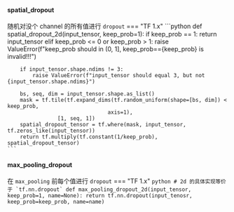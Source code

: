 

#### spatial_dropout
随机对没个 channel 的所有值进行 `dropout`
=== "TF 1.x"
    ```python
    def spatial_dropout_2d(input_tensor, keep_prob=1):
        if keep_prob == 1:
            return input_tensor
        elif keep_prob <= 0 or keep_prob > 1:
            raise ValueError(f"keep_prob should in (0, 1], keep_prob=={keep_prob} is invalid!!!")

        if input_tensor.shape.ndims != 3:
            raise ValueError(f"input_tensor should equal 3, but not {input_tensor.shape.ndims}")

        bs, seq, dim = input_tensor.shape.as_list()
        mask = tf.tile(tf.expand_dims(tf.random_uniform(shape=[bs, dim]) < keep_prob,
                                    axis=1),
                    [1, seq, 1])
        spatial_dropout_tensor = tf.where(mask, input_tensor, tf.zeros_like(input_tensor))
        return tf.multiply(tf.constant(1/keep_prob), spatial_dropout_tensor)
    ```

#### max_pooling_dropout
在 `max_pooling` 前每个值进行 `dropout`
=== "TF 1.x"
    ```python
    # 2d 的具体实现等价于 `tf.nn.dropout`
    def max_pooling_dropout_2d(input_tensor, keep_prob=1, name=None):
        return tf.nn.dropout(input_tenosr, keep_prob=keep_prob, name=name)
    ```